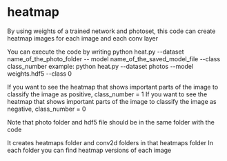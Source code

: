 # heatmap

By using weights of a trained network and photoset, 
this code can create heatmap images for each image and each conv layer

You can execute the code by writing 
python heat.py --dataset name_of_the_photo_folder -- model name_of_the_saved_model_file --class class_number
example: python heat.py --dataset photos --model weights.hdf5 --class 0

If you want to see the heatmap that shows important parts of the image 
to classify the image as positive, class_number = 1
If you want to see the heatmap that shows important parts of the image
to classify the image as negative, class_number = 0

Note that photo folder and hdf5 file should be in the same folder with the code

It creates heatmaps folder and conv2d folders in that heatmaps folder
In each folder you can find heatmap versions of each image